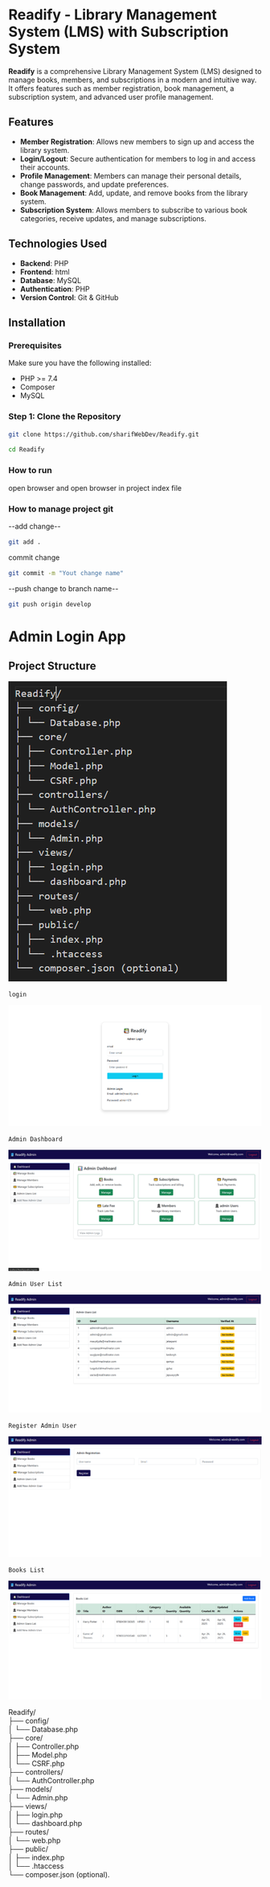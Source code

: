 # Readify - Library Management System (LMS) with Subscription System

**Readify** is a comprehensive Library Management System (LMS) designed to manage books, members, and subscriptions in a modern and intuitive way. It offers features such as member registration, book management, a subscription system, and advanced user profile management.

## Features

- **Member Registration**: Allows new members to sign up and access the library system.
- **Login/Logout**: Secure authentication for members to log in and access their accounts.
- **Profile Management**: Members can manage their personal details, change passwords, and update preferences.
- **Book Management**: Add, update, and remove books from the library system.
- **Subscription System**: Allows members to subscribe to various book categories, receive updates, and manage subscriptions.

## Technologies Used

- **Backend**: PHP
- **Frontend**: html
- **Database**: MySQL
- **Authentication**: PHP
- **Version Control**: Git & GitHub

## Installation

### Prerequisites

Make sure you have the following installed:

- PHP >= 7.4
- Composer
- MySQL

### Step 1: Clone the Repository

```bash
git clone https://github.com/sharifWebDev/Readify.git
```

```bash
cd Readify
```

### How to run

open browser and open browser in project index file

### How to manage project git

--add change--

```bash
git add .
```

commit change

```bash
git commit -m "Yout change name"
```

--push change to branch name--

```bash
git push origin develop
```

# Admin Login App

## Project Structure

![alt text](image-6.png)




````
login
````

![alt text](image.png)


````
Admin Dashboard
````

![alt text](image-1.png)


````
Admin User List
````

![alt text](image-2.png)

````
Register Admin User
````

![alt text](image-3.png)

````
Books List
````

![alt text](image-4.png)





Readify/                                           
├── config/                                                        
│ └── Database.php                                    
├── core/                                 
│ ├── Controller.php                       
│ ├── Model.php                    
│ └── CSRF.php                            
├── controllers/                                                       
│ └── AuthController.php                        
├── models/                                  
│ └── Admin.php                       
├── views/                              
│ ├── login.php                           
│ └── dashboard.php                                     
├── routes/                           
│ └── web.php                                      
├── public/                         
│ ├── index.php                             
│ └── .htaccess                             
└── composer.json (optional).                                           


